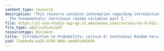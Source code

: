 ```yaml
---
content_type: resource
description: 'This resource contains information regarding introduction to probability:
  The fundamentals: Continuous random variables part I.'
file: https://ol-ocw-studio-app-qa.s3.amazonaws.com/courses/res-6-012-introduction-to-probability-spring-2018/71ebbc0aba25b78808dcbe003c8928f6_MITRES_6_012S18_L08.pdf
file_type: application/pdf
resourcetype: Document
title: 'Introduction to Probability: Lecture 8: Continuous Random Variables Part I'
uid: 71ebbc0a-ba25-b788-08dc-be003c8928f6
---
```

